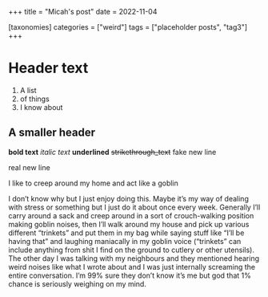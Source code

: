 +++
title = "Micah's post"
date = 2022-11-04

[taxonomies]
categories = ["weird"]
tags = ["placeholder posts", "tag3"]
+++

# Header text

1. A list
5. of things
8. I know about

## A smaller header

**bold text** *italic text* __underlined__ ~~strikethrough_text~~
fake new line

real new line

I like to creep around my home and act like a goblin

I don’t know why but I just enjoy doing this. Maybe it’s my way of dealing with stress or something but I just do it about once every week. Generally I’ll carry around a sack and creep around in a sort of crouch-walking position making goblin noises, then I’ll walk around my house and pick up various different “trinkets” and put them in my bag while saying stuff like “I’ll be having that” and laughing maniacally in my goblin voice (“trinkets” can include anything from shit I find on the ground to cutlery or other utensils). The other day I was talking with my neighbours and they mentioned hearing weird noises like what I wrote about and I was just internally screaming the entire conversation. I’m 99% sure they don’t know it’s me but god that 1% chance is seriously weighing on my mind.